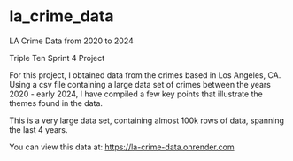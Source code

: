 # la_crime_data
LA Crime Data from 2020 to 2024

Triple Ten Sprint 4 Project

For this project, I obtained data from the crimes based in Los Angeles, CA. Using a csv file containing a large data set of crimes between the years 2020 - early 2024, I have compiled a few key points that illustrate the themes found in the data.

This is a very large data set, containing almost 100k rows of data, spanning the last 4 years.

You can view this data at: https://la-crime-data.onrender.com